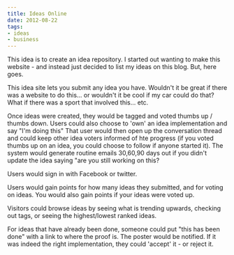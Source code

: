 ```yaml
---
title: Ideas Online
date: 2012-08-22
tags:
- ideas
- business
---
```

This idea is to create an idea repository.  I started out wanting to make this website - and instead just decided to list my ideas on this blog.  But, here goes.

<!--more-->

This idea site lets you submit any idea you have.  Wouldn't it be great if there was a website to do this... or wouldn't it be cool if my car could do that?  What if there was a sport that involved this... etc.

Once ideas were created, they would be tagged and voted thumbs up / thumbs down.  Users could also choose to 'own' an idea implementation and say "I'm doing this"  That user would then open up the conversation thread and could keep other idea voters informed of hte progress (if you voted thumbs up on an idea, you could choose to follow if anyone started it).  The system would generate routine emails 30,60,90 days out if you didn't update the idea saying "are you still working on this?

Users would sign in with Facebook or twitter.

Users would gain points for how many ideas they submitted, and for voting on ideas.  You would also gain points if your ideas were voted up.

Visitors could browse ideas by seeing what is trending upwards, checking out tags, or seeing the highest/lowest ranked ideas.

For ideas that have already been done, someone could put "this has been done" with a link to where the proof is.  The poster would be notified.  If it was indeed the right implementation, they could 'accept' it - or reject it.
